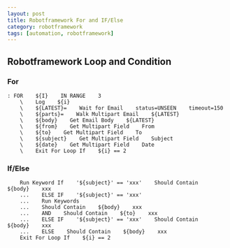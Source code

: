 ```yaml
---
layout: post
title: Robotframework For and IF/Else
category: robotframework
tags: [automation, robotframework]
---
```


## Robotframework Loop and Condition

### For

```
: FOR    ${I}    IN RANGE    3
    \    Log    ${i}
    \    ${LATEST}=    Wait for Email    status=UNSEEN    timeout=150
    \    ${parts}=    Walk Multipart Email    ${LATEST}
    \    ${body}    Get Email Body    ${LATEST}
    \    ${from}    Get Multipart Field    From
    \    ${to}    Get Multipart Field    To
    \    ${subject}    Get Multipart Field    Subject
    \    ${date}    Get Multipart Field    Date
    \    Exit For Loop If    ${i} == 2
```
### If/Else


        Run Keyword If    '${subject}' == 'xxx'    Should Contain    ${body}    xxx
        ...    ELSE IF    '${subject}' == 'xxx'
        ...    Run Keywords
        ...    Should Contain    ${body}    xxx
        ...    AND    Should Contain    ${to}    xxx
        ...    ELSE IF    '${subject}' == 'xxx'    Should Contain    ${body}    xxx
        ...    ELSE    Should Contain    ${body}    xxx
        Exit For Loop If    ${i} == 2